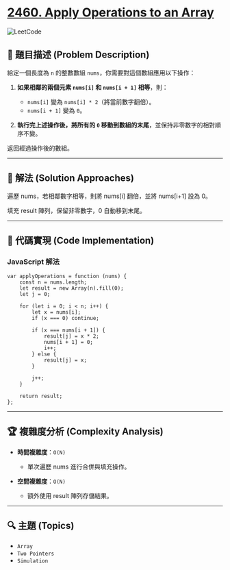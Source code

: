 # [2460. Apply Operations to an Array](https://leetcode.com/problems/apply-operations-to-an-array/description/)

![LeetCode](https://leetcode.com/static/images/LeetCode_Sharing.png)

## **📝 題目描述 (Problem Description)**  

給定一個長度為 `n` 的整數數組 `nums`，你需要對這個數組應用以下操作：

1. **如果相鄰的兩個元素 `nums[i]` 和 `nums[i + 1]` 相等**，則：
   - `nums[i]` 變為 `nums[i] * 2`（將當前數字翻倍）。
   - `nums[i + 1]` 變為 `0`。

2. **執行完上述操作後，將所有的 `0` 移動到數組的末尾**，並保持非零數字的相對順序不變。

返回經過操作後的數組。

---

## 🚀 **解法 (Solution Approaches)**
遍歷 nums，若相鄰數字相等，則將 nums[i] 翻倍，並將 nums[i+1] 設為 0。

填充 result 陣列，保留非零數字，0 自動移到末尾。

---

## 📌 **代碼實現 (Code Implementation)**

### **JavaScript 解法**
```
var applyOperations = function (nums) {
    const n = nums.length;
    let result = new Array(n).fill(0);
    let j = 0;

    for (let i = 0; i < n; i++) {
        let x = nums[i];
        if (x === 0) continue;

        if (x === nums[i + 1]) {
            result[j] = x * 2;
            nums[i + 1] = 0;
            i++;
        } else {
            result[j] = x;
        }

        j++;
    }

    return result;
};
```

---

## 🏆 **複雜度分析 (Complexity Analysis)**  

- **時間複雜度**：`O(N)`  
  - 單次遍歷 nums 進行合併與填充操作。

- **空間複雜度**：`O(N)`  
  - 額外使用 result 陣列存儲結果。

--- 

## 🔍 **主題 (Topics)**
- `Array`
- `Two Pointers`
- `Simulation`